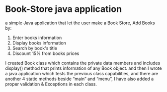 # Book-Store java application 

a simple Java application that let the user make a Book Store, Add Books by:
1.	Enter books information
2.	Display books information
3.	Search by book's title
4.	Discount 15% from books prices

I created Book class which contains the private data members and includes display() method that prints information of any Book object.
and then I wrote a java application which tests the previous class capabilities, and there are another 4 static methods beside “main” and “menu”, 
I have also added a proper validation & Exceptions in each class.
